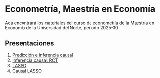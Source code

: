 # Econometría, Maestría en Economía
Acá encontrará los materiales del curso de econometría de la Maestría en Economía de la Universidad del Norte, periodo 2025-30

## Presentaciones

1. [Predicción e inferencia causal](https://uninorte-my.sharepoint.com/:b:/g/personal/andresmv_uninorte_edu_co/Ed7fCvbx4PFCki9BecGQjSoBVQOlC8gpbED3hmeqB1MvLQ?e=oAXCWh)
2. [Inferencia causal: RCT](https://uninorte-my.sharepoint.com/:b:/g/personal/andresmv_uninorte_edu_co/EZ5tWk83tuRKqSCSbV1QRjoBaxaoc8hgo_rKD-eC-1LJXg?e=AVz82e)
3. [LASSO](https://uninorte-my.sharepoint.com/:b:/g/personal/andresmv_uninorte_edu_co/ETwK1rDqJHRBuTeT583eYtcBCjydJrGHlIX1WBcvTL7hiw?e=Pt9rRi)
4. [Causal LASSO](https://uninorte-my.sharepoint.com/:b:/g/personal/andresmv_uninorte_edu_co/Ea18_ljIOZRIjm_AIAl1OFMBUI_bWQkPpfs9jb5XFeVajQ?e=57I7Ll)

